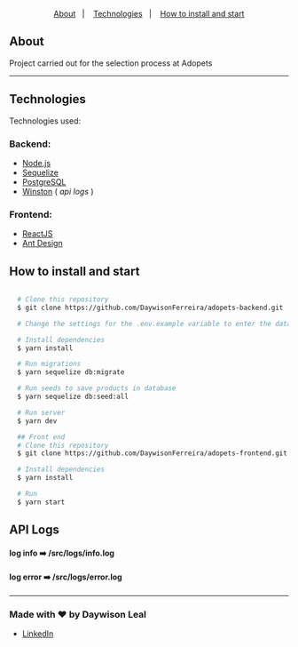 

<p align="center">
<a href="#about">About</a>&nbsp;&nbsp;&nbsp;|&nbsp;&nbsp;&nbsp;
  <a href="#technologies">Technologies</a>&nbsp;&nbsp;&nbsp;|&nbsp;&nbsp;&nbsp;
  <a href="#how-to-install-and-start">How to install and start</a>
</p>


## About
Project carried out for the selection process at Adopets

---

##  Technologies
Technologies used:

### Backend:
-  [Node.js](nodejs)
-  [Sequelize](https://sequelize.org/)
-  [PostgreSQL](https://www.postgresql.org/)
-  [Winston](https://www.npmjs.com/package/winston) ( _api logs_ )

### Frontend:
-  [ReactJS](https://reactjs.org/)
-  [Ant Design](https://ant.design/)


## How to install and start

```bash

  # Clone this repository
  $ git clone https://github.com/DaywisonFerreira/adopets-backend.git

  # Change the settings for the .env.example variable to enter the database credentials

  # Install dependencies
  $ yarn install

  # Run migrations
  $ yarn sequelize db:migrate

  # Run seeds to save products in database
  $ yarn sequelize db:seed:all

  # Run server
  $ yarn dev

  ## Front end
  # Clone this repository
  $ git clone https://github.com/DaywisonFerreira/adopets-frontend.git

  # Install dependencies
  $ yarn install

  # Run
  $ yarn start


  ```

## API Logs
#### log info :arrow_right: /src/logs/info.log
#### log error :arrow_right: /src/logs/error.log
  ----
### Made with :heart: by Daywison Leal
-  [LinkedIn](https://www.linkedin.com/in/daywison-leal/)









